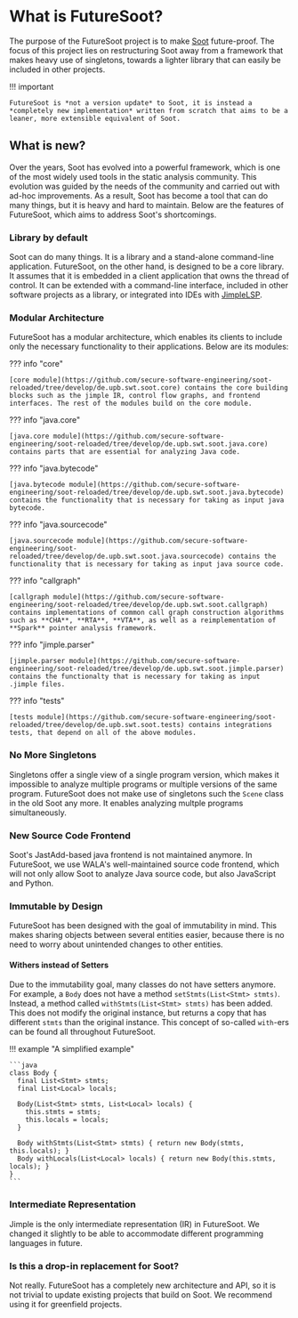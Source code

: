 # What is FutureSoot?

The purpose of the FutureSoot project is to make [Soot](https://github.com/soot-oss/soot) future-proof. The focus of this project lies on restructuring Soot away from a framework that makes heavy use of singletons, towards a lighter library that can easily be included in other projects.




!!! important

    FutureSoot is *not a version update* to Soot, it is instead a *completely new implementation* written from scratch that aims to be a leaner, more extensible equivalent of Soot.


## What is new?

Over the years, Soot has evolved into a powerful framework, which is one of the most widely used tools in the static analysis community. This evolution was guided by the needs of the community and carried out with ad-hoc improvements. As a result, Soot has become a tool that can do many things, but it is heavy and hard to maintain. Below are the features of FutureSoot, which aims to address Soot's shortcomings.

### Library by default

Soot can do many things. It is a library and a stand-alone command-line application. FutureSoot, on the other hand, is designed to be a core library. It assumes that it is embedded in a client application that owns the thread of control. It can be extended with a command-line interface, included in other software projects as a library, or integrated into IDEs with [JimpleLSP](https://github.com/swissiety/Jimplelsp).

### Modular Architecture

FutureSoot has a modular architecture, which enables its clients to include only the necessary functionality to their applications. Below are its modules:

??? info "core"

    [core module](https://github.com/secure-software-engineering/soot-reloaded/tree/develop/de.upb.swt.soot.core) contains the core building blocks such as the jimple IR, control flow graphs, and frontend interfaces. The rest of the modules build on the core module.
    
??? info "java.core"
    
    [java.core module](https://github.com/secure-software-engineering/soot-reloaded/tree/develop/de.upb.swt.soot.java.core) contains parts that are essential for analyzing Java code.

??? info "java.bytecode"

    [java.bytecode module](https://github.com/secure-software-engineering/soot-reloaded/tree/develop/de.upb.swt.soot.java.bytecode) contains the functionality that is necessary for taking as input java bytecode.
    
??? info "java.sourcecode"

    [java.sourcecode module](https://github.com/secure-software-engineering/soot-reloaded/tree/develop/de.upb.swt.soot.java.sourcecode) contains the functionality that is necessary for taking as input java source code.
    
??? info "callgraph"
 
    [callgraph module](https://github.com/secure-software-engineering/soot-reloaded/tree/develop/de.upb.swt.soot.callgraph) contains implementations of common call graph construction algorithms such as **CHA**, **RTA**, **VTA**, as well as a reimplementation of **Spark** pointer analysis framework.
  
??? info "jimple.parser"
    
    [jimple.parser module](https://github.com/secure-software-engineering/soot-reloaded/tree/develop/de.upb.swt.soot.jimple.parser) contains the functionalty that is necessary for taking as input .jimple files.

??? info "tests" 

    [tests module](https://github.com/secure-software-engineering/soot-reloaded/tree/develop/de.upb.swt.soot.tests) contains integrations tests, that depend on all of the above modules.

### No More Singletons

Singletons offer a single view of a single program version, which makes it impossible to analyze multiple programs or multiple versions of the same program. FutureSoot does not make use of singletons such the `Scene` class in the old Soot any more. It enables analyzing multple programs simultaneously.

### New Source Code Frontend

Soot's JastAdd-based java frontend is not maintained anymore. In FutureSoot, we use WALA's well-maintained source code frontend, which will not only allow Soot to analyze Java source code, but also JavaScript and Python.

### Immutable by Design

FutureSoot has been designed with the goal of immutability in mind. This makes sharing objects between several entities easier, because there is no need to worry about unintended changes to other entities.

#### Withers instead of Setters

Due to the immutability goal, many classes do not have setters anymore. For example, a `Body` does not have a method `setStmts(List<Stmt> stmts)`. Instead, a method called `withStmts(List<Stmt> stmts)` has been added. This does not modify the original instance, but returns a copy that has different `stmts` than the original instance. This concept of so-called `with`-ers can be found all throughout FutureSoot. 

!!! example "A simplified example"

    ```java
    class Body {
      final List<Stmt> stmts;
      final List<Local> locals;
    
      Body(List<Stmt> stmts, List<Local> locals) {
        this.stmts = stmts;
        this.locals = locals;
      }  
    
      Body withStmts(List<Stmt> stmts) { return new Body(stmts, this.locals); }
      Body withLocals(List<Local> locals) { return new Body(this.stmts, locals); }
    }
    ```



### Intermediate Representation

Jimple is the only intermediate representation (IR) in FutureSoot. We changed it slightly to be able to accommodate different programming languages in future.

### Is this a drop-in replacement for Soot?

Not really. FutureSoot has a completely new architecture and API, so it is not trivial to update existing projects that build on Soot. We recommend using it for greenfield projects.
